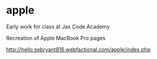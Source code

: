 # apple
Early work for class at Jax Code Academy

Recreation of Apple MacBook Pro pages


http://hello.sebryant816.webfactional.com/apple/index.php
